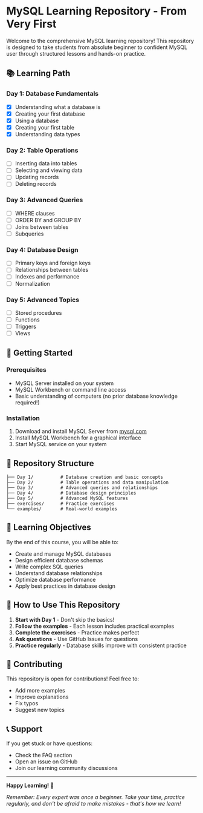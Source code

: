 # MySQL Learning Repository - From Very First

Welcome to the comprehensive MySQL learning repository! This repository is designed to take students from absolute beginner to confident MySQL user through structured lessons and hands-on practice.

## 📚 Learning Path

### Day 1: Database Fundamentals
- [x] Understanding what a database is
- [x] Creating your first database
- [x] Using a database
- [x] Creating your first table
- [x] Understanding data types

### Day 2: Table Operations
- [ ] Inserting data into tables
- [ ] Selecting and viewing data
- [ ] Updating records
- [ ] Deleting records

### Day 3: Advanced Queries
- [ ] WHERE clauses
- [ ] ORDER BY and GROUP BY
- [ ] Joins between tables
- [ ] Subqueries

### Day 4: Database Design
- [ ] Primary keys and foreign keys
- [ ] Relationships between tables
- [ ] Indexes and performance
- [ ] Normalization

### Day 5: Advanced Topics
- [ ] Stored procedures
- [ ] Functions
- [ ] Triggers
- [ ] Views

## 🚀 Getting Started

### Prerequisites
- MySQL Server installed on your system
- MySQL Workbench or command line access
- Basic understanding of computers (no prior database knowledge required!)

### Installation
1. Download and install MySQL Server from [mysql.com](https://dev.mysql.com/downloads/installer/)
2. Install MySQL Workbench for a graphical interface
3. Start MySQL service on your system

## 📁 Repository Structure

```
├── Day 1/          # Database creation and basic concepts
├── Day 2/          # Table operations and data manipulation
├── Day 3/          # Advanced queries and relationships
├── Day 4/          # Database design principles
├── Day 5/          # Advanced MySQL features
├── exercises/      # Practice exercises
└── examples/       # Real-world examples
```

## 🎯 Learning Objectives

By the end of this course, you will be able to:
- Create and manage MySQL databases
- Design efficient database schemas
- Write complex SQL queries
- Understand database relationships
- Optimize database performance
- Apply best practices in database design

## 📖 How to Use This Repository

1. **Start with Day 1** - Don't skip the basics!
2. **Follow the examples** - Each lesson includes practical examples
3. **Complete the exercises** - Practice makes perfect
4. **Ask questions** - Use GitHub Issues for questions
5. **Practice regularly** - Database skills improve with consistent practice

## 🤝 Contributing

This repository is open for contributions! Feel free to:
- Add more examples
- Improve explanations
- Fix typos
- Suggest new topics

## 📞 Support

If you get stuck or have questions:
- Check the FAQ section
- Open an issue on GitHub
- Join our learning community discussions

---

**Happy Learning! 🎉**

*Remember: Every expert was once a beginner. Take your time, practice regularly, and don't be afraid to make mistakes - that's how we learn!*
